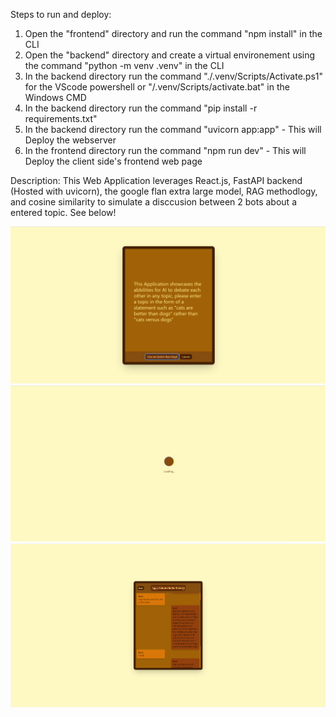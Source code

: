 Steps to run and deploy:

1. Open the "frontend" directory and run the command "npm install" in the CLI
2. Open the "backend" directory and create a virtual environement using the command "python -m venv .venv" in the CLI
3. In the backend directory run the command "./.venv/Scripts/Activate.ps1" for the VScode powershell or "/.venv/Scripts/activate.bat" in the Windows CMD
4. In the backend directory run the command "pip install -r requirements.txt"
5. In the backend directory run the command "uvicorn app:app" - This will Deploy the webserver
6. In the frontend directory run the command "npm run dev" - This will Deploy the client side's frontend web page

Description:
This Web Application leverages React.js, FastAPI backend (Hosted with uvicorn), the google flan extra large model, RAG methodlogy, and cosine similarity to simulate a disccusion between 2 bots about a entered topic. See below!

![alt text](image.png)
![alt text](image-1.png)
![alt text](image-2.png)

